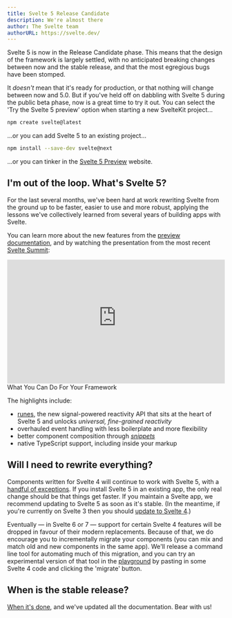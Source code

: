 ```yaml
---
title: Svelte 5 Release Candidate
description: We're almost there
author: The Svelte team
authorURL: https://svelte.dev/
---
```


Svelte 5 is now in the Release Candidate phase. This means that the design of the framework is largely settled, with no anticipated breaking changes between now and the stable release, and that the most egregious bugs have been stomped.

It _doesn't_ mean that it's ready for production, or that nothing will change between now and 5.0. But if you've held off on dabbling with Svelte 5 during the public beta phase, now is a great time to try it out. You can select the 'Try the Svelte 5 preview' option when starting a new SvelteKit project...

```bash
npm create svelte@latest
```

...or you can add Svelte 5 to an existing project...

```bash
npm install --save-dev svelte@next
```

...or you can tinker in the [Svelte 5 Preview](https://svelte-5-preview.vercel.app) website.

## I'm out of the loop. What's Svelte 5?

For the last several months, we've been hard at work rewriting Svelte from the ground up to be faster, easier to use and more robust, applying the lessons we've collectively learned from several years of building apps with Svelte.

You can learn more about the new features from the [preview documentation](https://svelte-5-preview.vercel.app/docs), and by watching the presentation from the most recent [Svelte Summit](https://www.sveltesummit.com/):

<div class="max">
<figure style="max-width: 960px; margin: 0 auto">
<div style="aspect-ratio: 1.755; position: relative; margin: 0 auto;">
	<iframe credentialless style="position: absolute; width: 100%; height: 100%; left: 0; top: 0; margin: 0;" src="https://www.youtube-nocookie.com/embed/xCeYmdukOKI" frameborder="0" allow="accelerometer; autoplay; encrypted-media; gyroscope; picture-in-picture" allowfullscreen></iframe>
</div>

<figcaption>What You Can Do For Your Framework</figcaption>
</figure>
</div>

The highlights include:

- [runes](/blog/runes), the new signal-powered reactivity API that sits at the heart of Svelte 5 and unlocks _universal, fine-grained reactivity_
- overhauled event handling with less boilerplate and more flexibility
- better component composition through [_snippets_](https://svelte-5-preview.vercel.app/docs/snippets)
- native TypeScript support, including inside your markup

## Will I need to rewrite everything?

Components written for Svelte 4 will continue to work with Svelte 5, with a [handful of exceptions](https://svelte-5-preview.vercel.app/docs/breaking-changes). If you install Svelte 5 in an existing app, the only real change should be that things get faster. If you maintain a Svelte app, we recommend updating to Svelte 5 as soon as it's stable. (In the meantime, if you're currently on Svelte 3 then you should [update to Svelte 4](/docs/v4-migration-guide).)

Eventually — in Svelte 6 or 7 — support for certain Svelte 4 features will be dropped in favour of their modern replacements. Because of that, we do encourage you to incrementally migrate your components (you can mix and match old and new components in the same app). We'll release a command line tool for automating much of this migration, and you can try an experimental version of that tool in the [playground](https://svelte-5-preview.vercel.app) by pasting in some Svelte 4 code and clicking the 'migrate' button.

## When is the stable release?

[When it's done](https://github.com/sveltejs/svelte/milestone/9), and we've updated all the documentation. Bear with us!
